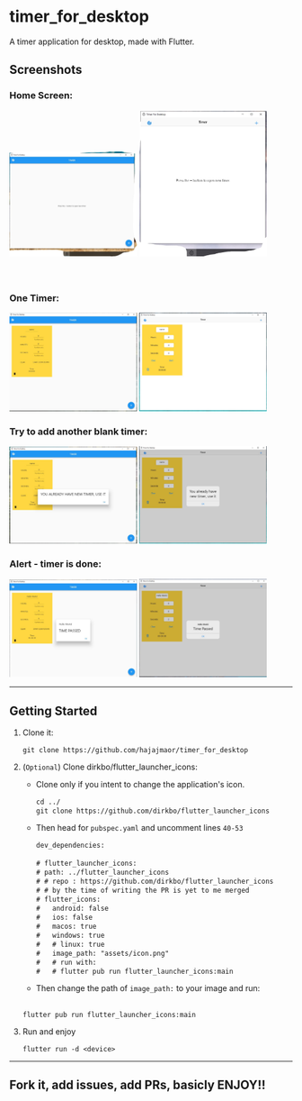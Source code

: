 # timer_for_desktop

A timer application for desktop, made with Flutter.

## Screenshots

### Home Screen:

<div style='height:300px'>

<img src="assets\screenshots\windows_material.jpg" width="45%">
<img src="assets\screenshots\windows_cupertino.jpg" width="45%">
    
</div>
    
### One Timer:

<div>

<img src="assets\screenshots\windows_material_oneTimer.jpg" width="45%">
<img src="assets\screenshots\windows_cupertino_oneTimer.jpg" width="45%">

</div>

### Try to add another blank timer:

<div>

<img src="assets\screenshots\windows_material_attempt.jpg" width="45%">
<img src="assets\screenshots\windows_cupertino_attempt.jpg" width="45%">

</div>

### Alert - timer is done:

<div>

<img src="assets\screenshots\windows_material_alert.jpg" width="45%">
<img src="assets\screenshots\windows_cupertino_alert.jpg" width="45%">

</div>

<hr>

## Getting Started

1.  Clone it:

    ```
    git clone https://github.com/hajajmaor/timer_for_desktop
    ```

2.  (`Optional`) Clone dirkbo/flutter_launcher_icons:

    - Clone only if you intent to change the application's icon.

      ```
      cd ../
      git clone https://github.com/dirkbo/flutter_launcher_icons
      ```

    - Then head for `pubspec.yaml` and uncomment lines `40-53`

      ```
      dev_dependencies:

      # flutter_launcher_icons:
      # path: ../flutter_launcher_icons
      # # repo : https://github.com/dirkbo/flutter_launcher_icons
      # # by the time of writing the PR is yet to me merged
      # flutter_icons:
      #   android: false
      #   ios: false
      #   macos: true
      #   windows: true
      #   # linux: true
      #   image_path: "assets/icon.png"
      #   # run with:
      #   # flutter pub run flutter_launcher_icons:main

      ```

    - Then change the path of `image_path:` to your image and run:

    ```

    flutter pub run flutter_launcher_icons:main

    ```

3.  Run and enjoy
    ```
    flutter run -d <device>
    ```

<hr>

## Fork it, add issues, add PRs, basicly ENJOY!!
